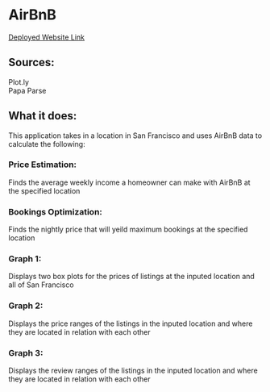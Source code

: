 # AirBnB
[Deployed Website Link](https://jredblue.github.io/AirBnB/) 
## Sources:    
Plot.ly  
Papa Parse   
## What it does:  
This application takes in a location in San Francisco and uses AirBnB data to calculate the following:  
### Price Estimation:    
Finds the average weekly income a homeowner can make with AirBnB at the specified location 
### Bookings Optimization:    
Finds the nightly price that will yeild maximum bookings at the specified location 
### Graph 1: 
Displays two box plots for the prices of listings at the inputed location and all of San Francisco 
### Graph 2: 
Displays the price ranges of the listings in the inputed location and where they are located in relation with each other 
### Graph 3: 
Displays the review ranges of the listings in the inputed location and where they are located in relation with each other 



